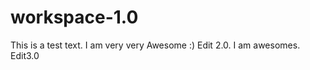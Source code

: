 workspace-1.0
=============

This is a test text. I am very very Awesome :)
Edit 2.0. I am awesomes.
Edit3.0